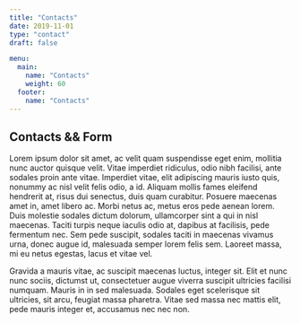 ```yaml
---
title: "Contacts"
date: 2019-11-01
type: "contact"
draft: false

menu:
  main:
    name: "Contacts"
    weight: 60
  footer:
    name: "Contacts"
---
```


## Contacts && Form

Lorem ipsum dolor sit amet, ac velit quam suspendisse eget enim, mollitia nunc auctor quisque velit. Vitae imperdiet ridiculus, odio nibh facilisi, ante sodales proin ante vitae. Imperdiet vitae, elit adipiscing mauris iusto quis, nonummy ac nisl velit felis odio, a id. Aliquam mollis fames eleifend hendrerit at, risus dui senectus, duis quam curabitur. Posuere maecenas amet in, amet libero ac. Morbi netus ac, metus eros pede aenean lorem. Duis molestie sodales dictum dolorum, ullamcorper sint a qui in nisl maecenas. Taciti turpis neque iaculis odio at, dapibus at facilisis, pede fermentum nec. Sem pede suscipit, sodales taciti in maecenas vivamus urna, donec augue id, malesuada semper lorem felis sem. Laoreet massa, mi eu netus egestas, lacus et vitae vel.

Gravida a mauris vitae, ac suscipit maecenas luctus, integer sit. Elit et nunc nunc sociis, dictumst ut, consectetuer augue viverra suscipit ultricies facilisi numquam. Mauris in in sed malesuada. Sodales eget scelerisque sit ultricies, sit arcu, feugiat massa pharetra. Vitae sed massa nec mattis elit, pede mauris integer et, accusamus nec nec non.